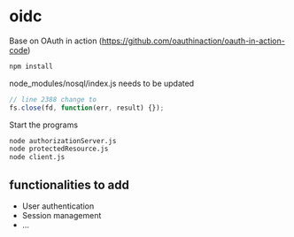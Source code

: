 # oidc

Base on OAuth in action (https://github.com/oauthinaction/oauth-in-action-code)

```sh
npm install
```

node_modules/nosql/index.js needs to be updated

```js
// line 2388 change to
fs.close(fd, function(err, result) {});
```

Start the programs

```sh
node authorizationServer.js
node protectedResource.js
node client.js
```

## functionalities to add

* User authentication
* Session management
* ...
